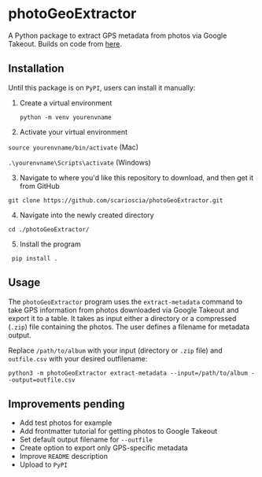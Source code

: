 # photoGeoExtractor

A Python package to extract GPS metadata from photos via Google Takeout. Builds on code from [here](https://max-coding.medium.com/download-all-your-google-photos-and-extract-exif-metadata-into-a-csv-file-using-python-and-pandas-4a65de8392ab).

## Installation 
Until this package is on `PyPI`, users can install it manually: 

1. Create a virtual environment

    `python -m venv yourenvname`

2. Activate your virtual environment 

`source yourenvname/bin/activate` (Mac)

`.\yourenvname\Scripts\activate` (Windows)

3. Navigate to where you'd like this repository to download, and then get it from GitHub

`git clone https://github.com/scarioscia/photoGeoExtractor.git`

4. Navigate into the newly created directory 

`cd ./photoGeoExtractor/`

5. Install the program 

` pip install .`


## Usage
The `photoGeoExtractor` program uses the `extract-metadata` command to take GPS information from photos downloaded via Google Takeout and export it to a table. It takes as input either a directory or a compressed (`.zip`) file containing the photos. The user defines a filename for metadata output. 

Replace `/path/to/album` with your input (directory or `.zip` file) and `outfile.csv` with your desired outfilename: 

`python3 -m photoGeoExtractor extract-metadata --input=/path/to/album --output=outfile.csv`


## Improvements pending 
- Add test photos for example 
- Add frontmatter tutorial for getting photos to Google Takeout 
- Set default output filename for `--outfile`
- Create option to export only GPS-specific metadata 
- Improve `README` description
- Upload to `PyPI`  

